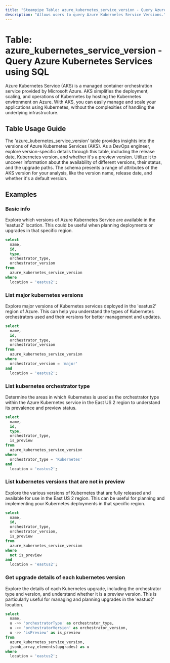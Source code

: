 ```yaml
---
title: "Steampipe Table: azure_kubernetes_service_version - Query Azure Kubernetes Services using SQL"
description: "Allows users to query Azure Kubernetes Service Versions."
---
```


# Table: azure_kubernetes_service_version - Query Azure Kubernetes Services using SQL

Azure Kubernetes Service (AKS) is a managed container orchestration service provided by Microsoft Azure. AKS simplifies the deployment, scaling, and operations of Kubernetes by hosting the Kubernetes environment on Azure. With AKS, you can easily manage and scale your applications using Kubernetes, without the complexities of handling the underlying infrastructure.

## Table Usage Guide

The 'azure_kubernetes_service_version' table provides insights into the versions of Azure Kubernetes Services (AKS). As a DevOps engineer, explore version-specific details through this table, including the release date, Kubernetes version, and whether it's a preview version. Utilize it to uncover information about the availability of different versions, their status, and the upgrade paths. The schema presents a range of attributes of the AKS version for your analysis, like the version name, release date, and whether it's a default version.

## Examples

### Basic info
Explore which versions of Azure Kubernetes Service are available in the 'eastus2' location. This could be useful when planning deployments or upgrades in that specific region.

```sql
select
  name,
  id,
  type,
  orchestrator_type,
  orchestrator_version
from
  azure_kubernetes_service_version
where
  location = 'eastus2';
```

### List major kubernetes versions
Explore major versions of Kubernetes services deployed in the 'eastus2' region of Azure. This can help you understand the types of Kubernetes orchestrators used and their versions for better management and updates.

```sql
select
  name,
  id,
  orchestrator_type,
  orchestrator_version
from
  azure_kubernetes_service_version
where
  orchestrator_version = 'major'
and
  location = 'eastus2';
```

### List kubernetes orchestrator type
Determine the areas in which Kubernetes is used as the orchestrator type within the Azure Kubernetes service in the East US 2 region to understand its prevalence and preview status.

```sql
select
  name,
  id,
  type,
  orchestrator_type,
  is_preview
from
  azure_kubernetes_service_version
where
  orchestrator_type = 'Kubernetes'
and
  location = 'eastus2';
```

### List kubernetes versions that are not in preview
Explore the various versions of Kubernetes that are fully released and available for use in the East US 2 region. This can be useful for planning and implementing your Kubernetes deployments in that specific region.

```sql
select
  name,
  id,
  orchestrator_type,
  orchestrator_version,
  is_preview
from
  azure_kubernetes_service_version
where
  not is_preview
and
  location = 'eastus2';
```

### Get upgrade details of each kubernetes version
Explore the details of each Kubernetes upgrade, including the orchestrator type and version, and understand whether it is a preview version. This is particularly useful for managing and planning upgrades in the 'eastus2' location.

```sql
select
  name,
  u ->> 'orchestratorType' as orchestrator_type,
  u ->> 'orchestratorVersion' as orchestrator_version,
  u ->> 'isPreview' as is_preview
from
  azure_kubernetes_service_version,
  jsonb_array_elements(upgrades) as u
where
  location = 'eastus2';
```